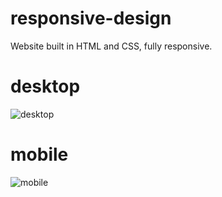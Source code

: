 # responsive-design
Website built in HTML and CSS, fully responsive.
# desktop
![desktop](https://user-images.githubusercontent.com/89196594/187192638-43cbd59c-bf3c-4040-8936-9e6a05ce0c30.png)

# mobile
![mobile](https://user-images.githubusercontent.com/89196594/187192670-afc533ab-0535-44d6-b23b-41f0af29c6cb.png)

